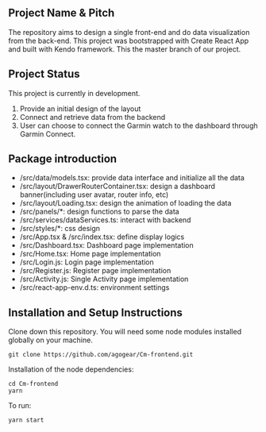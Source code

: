 ## Project Name & Pitch
The repository aims to design a single front-end and do data visualization from the back-end. This project was bootstrapped with Create React App and built with Kendo framework. This the master branch of our project.


## Project Status

This project is currently in development.

1. Provide an initial design of the layout
2. Connect and retrieve data from the backend
3. User can choose to connect the Garmin watch to the dashboard through Garmin Connect.


## Package introduction

- /src/data/models.tsx: provide data interface and initialize all the data
- /src/layout/DrawerRouterContainer.tsx: design a dashboard banner(including user avatar, router info, etc)
- /src/layout/Loading.tsx: design the animation of loading the data
- /src/panels/*: design functions to parse the data
- /src/services/dataServices.ts: interact with backend
- /src/styles/*: css design
- /src/App.tsx & /src/index.tsx: define display logics
- /src/Dashboard.tsx: Dashboard page implementation
- /src/Home.tsx: Home page implementation
- /src/Login.js: Login page implementation
- /src/Register.js: Register page implementation
- /src/Activity.js: Single Activity page implementation
- /src/react-app-env.d.ts: environment settings


## Installation and Setup Instructions

Clone down this repository. You will need some node modules installed globally on your machine.

`git clone https://github.com/agogear/Cm-frontend.git`

Installation of the node dependencies:

`cd Cm-frontend` <br>
`yarn`

To run:

`yarn start`


